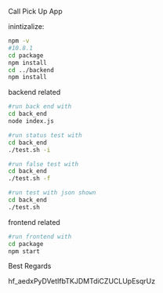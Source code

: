 Call Pick Up App

inintizalize:
```sh
npm -v
#10.8.1
cd package
npm install
cd ../backend
npm install
```

backend related
```sh
#run back end with
cd back_end
node index.js

#run status test with
cd back_end
./test.sh -i

#run false test with
cd back_end
./test.sh -f

#run test with json shown 
cd back_end
./test.sh
```

frontend related
```sh
#run frontend with
cd package
npm start
```

Best Regards



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
